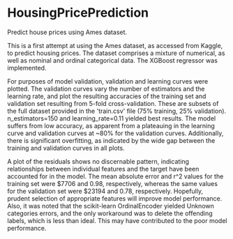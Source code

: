 # HousingPricePrediction
Predict house prices using Ames dataset.

This is a first attempt at using the Ames dataset, as accessed from Kaggle, to predict housing prices.  The dataset comprises a mixture of numerical, as well as nominal and ordinal categorical data.  The XGBoost regressor was implemented.

For purposes of model validation, validation and learning curves were plotted.  The validation curves vary the number of estimators and the learning rate, and plot the resulting accuracies of the training set and validation set resulting from 5-fold cross-validation.  These are subsets of the full dataset provided in the 'train.csv' file (75% training, 25% validation).  n_estimators=150 and learning_rate=0.11 yielded best results.  The model suffers from low accuracy, as apparent from a plateauing in the learning curve and validation curves at ~80% for the validation curves.  Additionally, there is significant overfitting, as indicated by the wide gap between the training and validation curves in all plots.

A plot of the residuals shows no discernable pattern, indicating relationships between individual features and the target have been accounted for in the model.  The mean absolute error and r^2 values for the training set were $7706 and 0.98, respectively, whereas the same values for the validation set were $23194 and 0.78, respectively.  Hopefully, prudent selection of appropriate features will improve model performance.  Also, it was noted that the scikit-learn OrdinalEncoder yielded Unknown categories errors, and the only workaround was to delete the offending labels, which is less than ideal.  This may have contributed to the poor model performance.
